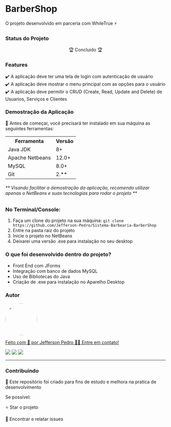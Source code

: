 # BarberShop
 <p> O projeto desenvolvido em parceria com WhileTrue ⚡</p>

<h3>Status do Projeto</h3>
<p align="center">🏆 Concluido 🏆</p>

<h3>Features</h3>

✔️ A aplicação deve ter uma tela de login com autenticação de usuário<br>
✔️ A aplicação deve mostrar o menu principal com as opções para o usuário <br>
✔️ A aplicação deve permitir o CRUD (Create, Read, Update and Delete) de Usuarios, Serviços e Clientes<br>


<h3>Demostração da Aplicação</h3>
<p>🚨 Antes de começar, você precisará ter instalado em sua máquina as seguintes ferramentas:</p>
<table>
<tr>
	<th>Ferramenta</th>
	<th>Versão</th>
</tr>
<tr>
	<td>Java JDK</td>
	<td>8+</td>
</tr>
<tr>
	<td>Apache Netbeans</td>
	<td>12.0+</td>
</tr>
	<td>MySQL</td>
	<td>8.0+</td>
</tr>
<tr>
	<td>Git</td>
	<td>2.**</td>
</tr>

</table>

<h6>** Visando facilitar a demostração da aplicação, recomendo utilizar apenas o NetBeans e suas tecnologias para rodar o projeto **</h6>

<h3>No Terminal/Console:</h3>
<ol>
	<li>Faça um clone do projeto na sua máquina: <code>git clone https://github.com/Jefferson-Pedro/Sistema-Barbearia-BarberShop </code></li>
	<li>Entre na pasta raiz do projeto</li> 
	<li>Inicie o projeto no NetBeans</li>
 	<li>Deixarei uma versão .exe para instalação no seu desktop</li>
</ol>

<h3>O que foi desenvolvido dentro do projeto?</h3>
<ul>
<li>Front End com JForms</li>
<li>Integração com banco de dados MySQL</li>
<li>Uso de Bibliotecas do Java</li>
<li>Criação de .exe para instalação no Aparelho Desktop</li>
</ul>

<h3>Autor</h3>

<a href="https://www.linkedin.com/in/jefferson-pedro-8a6264b9/">
 <img style="border-radius: 50%;" src="https://instagram.fcaw1-1.fna.fbcdn.net/v/t51.2885-19/174045253_1450802445260114_8761660112676779592_n.jpg?stp=dst-jpg_s150x150&_nc_ht=instagram.fcaw1-1.fna.fbcdn.net&_nc_cat=102&_nc_ohc=_sp_NTIyS9gAX8g9js2&edm=ABmJApABAAAA&ccb=7-5&oh=00_AT-9VV6aoZMGuDrwM3n0w6lJzZQZEWwU-ZwgpFj-mNHTWQ&oe=63449AD4&_nc_sid=6136e7" width="100px;" alt=""/>
 <br />

Feito com 💙 por Jefferson Pedro 👋🏽 Entre em contato!

<a href="https://www.instagram.com/jefferson.pedro25" target="_blank"><img src="https://img.shields.io/badge/-Instagram-%23E4405F?style=for-the-badge&logo=instagram&logoColor=white" target="_blank"></a>
<a href = "mailto:jeffersonpedro05@gmail.com"><img src="https://img.shields.io/badge/-Gmail-%23333?style=for-the-badge&logo=gmail&logoColor=white" target="_blank"></a>
<a href="https://www.linkedin.com/in/jefferson-pedro-8a6264b9" target="_blank"><img src="https://img.shields.io/badge/-LinkedIn-%230077B5?style=for-the-badge&logo=linkedin&logoColor=white" target="_blank"></a> 

<hr>

<h3>Contribuindo</h3>

🚀 Este repositório foi criado para fins de estudo e melhora na pratica de desenvolvimento <br>

Se possível:

⭐️  Star o projeto

🐛 Encontrar e relatar issues

